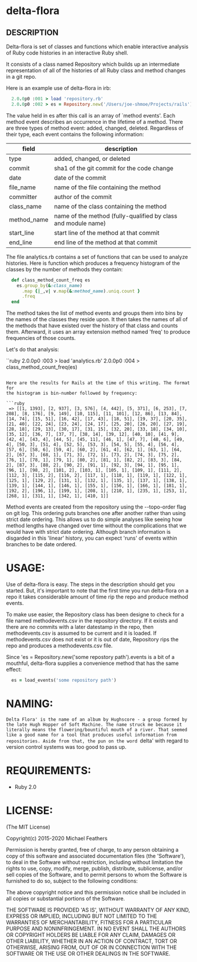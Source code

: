 # delta-flora


## DESCRIPTION

Delta-flora is set of classes and functions which enable interactive analysis
of Ruby code histories in an interactive Ruby shell.

It consists of a class named Repository which builds up an intermediate
representation of all of the histories of all Ruby class and method changes
in a git repo.

Here is an example use of delta-flora in irb:

```ruby
  2.0.0p0 :001 > load 'repository.rb'
  2.0.0p0 :002 > es = Repository.new('/Users/joe-shmoe/Projects/rails').events
```

The value held in es after this call is an array of `method events'. Each method
event describes an occurrence in the lifetime of a method. There are three types
of method event: added, changed, deleted. Regardless of their type, each event
contains the following information:


field | description
------|------------
type | added, changed, or deleted
commit | sha1 of the git commit for the code change
date | date of the commit
file_name | name of the file containing the method
committer | author of the commit
class_name | name of the class containing the method
method_name | name of the method (fully-qualified by class and module name)
start_line | start line of the method at that commit
end_line | end line of the method at that commit


The file analytics.rb contains a set of functions that can be used to
analyze histories. Here is function which produces a frequency histogram
of the classes by the number of methods they contain:

```ruby
  def class_method_count_freq es
    es.group_by(&:class_name)
      .map {|_,v| v.map(&:method_name).uniq.count }
      .freq
  end
```

The method takes the list of method events and groups them into bins by the names
of the classes they reside upon. It then takes the names of all of the methods
that have existed over the history of that class and counts them. Afterward, it
uses an array extension method named 'freq' to produce frequencies of those counts.

Let's do that analysis:

``ruby
2.0.0p0 :003 > load 'analytics.rb'
2.0.0p0 :004 > class_method_count_freq(es)
```

Here are the results for Rails at the time of this writing. The format for
the histogram is bin-number followed by frequency:

```ruby
 => [[1, 1393], [2, 937], [3, 576], [4, 442], [5, 371], [6, 253], [7, 208], [8, 176], [9, 149], [10, 115], [11, 101], [12, 86], [13, 84], [14, 74], [15, 51], [16, 42], [17, 43], [18, 51], [19, 37], [20, 35], [21, 40], [22, 24], [23, 24], [24, 17], [25, 20], [26, 20], [27, 19], [28, 18], [29, 13], [30, 17], [31, 15], [32, 20], [33, 18], [34, 10], [35, 12], [36, 7], [37, 7], [38, 14], [39, 12], [40, 10], [41, 9], [42, 4], [43, 4], [44, 5], [45, 11], [46, 1], [47, 7], [48, 6], [49, 4], [50, 3], [51, 4], [52, 5], [53, 3], [54, 5], [55, 4], [56, 4], [57, 6], [58, 6], [59, 4], [60, 2], [61, 4], [62, 1], [63, 1], [64, 2], [67, 3], [68, 1], [71, 3], [72, 1], [73, 2], [74, 3], [75, 2], [76, 1], [78, 1], [79, 1], [80, 2], [81, 1], [82, 2], [83, 3], [84, 2], [87, 3], [88, 2], [90, 2], [91, 1], [92, 3], [94, 1], [95, 1], [96, 1], [98, 2], [101, 2], [103, 1], [105, 1], [109, 1], [111, 2], [112, 3], [115, 2], [116, 2], [117, 1], [118, 1], [119, 1], [122, 1], [125, 1], [129, 2], [131, 1], [132, 1], [135, 1], [137, 1], [138, 1], [139, 1], [144, 1], [146, 1], [155, 1], [156, 1], [166, 1], [181, 1], [192, 2], [196, 1], [199, 1], [208, 1], [210, 1], [235, 1], [253, 1], [268, 1], [311, 1], [342, 1], [410, 1]]
```

Method events are created from the repository using the --topo-order flag
on git log. This ordering puts branches one after another rather than using strict
date ordering. This allows us to do simple analyses like seeing how method lengths
have changed over time without the complications that we would have with strict
date ordering. Although branch information is disgarded in this 'linear' history,
you can expect 'runs' of events within branches to be date ordered.


# USAGE:

Use of delta-flora is easy. The steps in the description should get you
started. But, it's important to note that the first time you run
delta-flora on a repo it takes considerable amount of time rip the repo and
produce method events.

To make use easier, the Repository class has been designe to check for
a file named methodevents.csv in the repository directory. If it exists
and there are no commits with a later datestamp in the repo, then
methodevents.csv is assumed to be current and it is loaded. If
methodevents.csv does not exist or it is out of date, Repository rips the
repo and produces a methodevents.csv file.

Since 'es = Repository.new('some repostory path').events is a bit of a mouthful,
delta-flora supplies a convenience method that has the same effect:

```ruby
  es = load_events('some repository path')
```

# NAMING:

`Delta Flora' is the name of an album by Hughscore - a group formed by the late
Hugh Hopper of Soft Machine. The name struck me because it literally means the
flowering/bountiful mouth of a river. That seemed like a good name for a tool
that produces useful information from repositories. Aside from that, the pun
on the word `delta' with regard to version control systems was too good to
pass up.


# REQUIREMENTS:

* Ruby 2.0

# LICENSE:

(The MIT License)

Copyright(c) 2015-2020 Michael Feathers

Permission is hereby granted, free of charge, to any person obtaining
a copy of this software and associated documentation files (the
'Software'), to deal in the Software without restriction, including
without limitation the rights to use, copy, modify, merge, publish,
distribute, sublicense, and/or sell copies of the Software, and to
permit persons to whom the Software is furnished to do so, subject to
the following conditions:

The above copyright notice and this permission notice shall be
included in all copies or substantial portions of the Software.

THE SOFTWARE IS PROVIDED 'AS IS', WITHOUT WARRANTY OF ANY KIND,
EXPRESS OR IMPLIED, INCLUDING BUT NOT LIMITED TO THE WARRANTIES OF
MERCHANTABILITY, FITNESS FOR A PARTICULAR PURPOSE AND NONINFRINGEMENT.
IN NO EVENT SHALL THE AUTHORS OR COPYRIGHT HOLDERS BE LIABLE FOR ANY
CLAIM, DAMAGES OR OTHER LIABILITY, WHETHER IN AN ACTION OF CONTRACT,
TORT OR OTHERWISE, ARISING FROM, OUT OF OR IN CONNECTION WITH THE
SOFTWARE OR THE USE OR OTHER DEALINGS IN THE SOFTWARE.

